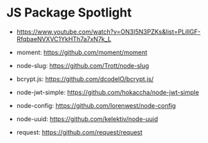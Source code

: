 # JS Package Spotlight

* <https://www.youtube.com/watch?v=ON3I5N3PZKs&list=PLillGF-RfqbaeNVXVC1YkHTh7a7xN7k_L>

* moment: <https://github.com/moment/moment>
* node-slug: <https://github.com/Trott/node-slug>
* bcrypt.js: <https://github.com/dcodeIO/bcrypt.js/>
* node-jwt-simple: <https://github.com/hokaccha/node-jwt-simple>
* node-config: <https://github.com/lorenwest/node-config>
* node-uuid: <https://github.com/kelektiv/node-uuid>
* request: <https://github.com/request/request>